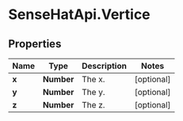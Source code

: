 # SenseHatApi.Vertice

## Properties
Name | Type | Description | Notes
------------ | ------------- | ------------- | -------------
**x** | **Number** | The x. | [optional] 
**y** | **Number** | The y. | [optional] 
**z** | **Number** | The z. | [optional] 


